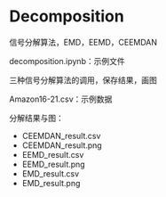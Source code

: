 # Decomposition
信号分解算法，EMD，EEMD，CEEMDAN

decomposition.ipynb：示例文件

  三种信号分解算法的调用，保存结果，画图
  
Amazon16-21.csv：示例数据

分解结果与图：
  - CEEMDAN_result.csv
  - CEEMDAN_result.png
  - EEMD_result.csv
  - EEMD_result.png
  - EMD_result.csv
  - EMD_result.png
